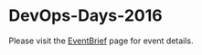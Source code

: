 # DevOps-Days-2016

Please visit the [EventBrief](https://github.com/manish-devops/DevOps-Days-2016/blob/master/EventBrief.md) page for event details.
